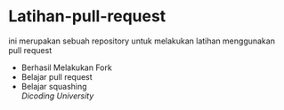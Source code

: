 # Latihan-pull-request
ini merupakan sebuah repository untuk melakukan latihan menggunakan pull request
* Berhasil Melakukan Fork<br>
* Belajar pull request
* Belajar squashing <br>
*Dicoding University*
